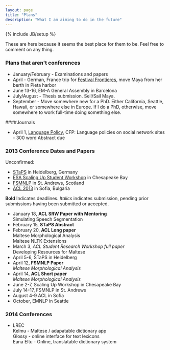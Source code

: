 ```yaml
---
layout: page
title: "Plans"
description: "What I am aiming to do in the future"
---
```

{% include JB/setup %}

These are here because it seems the best place for them to be. Feel free
to comment on any thing. 

### Plans that aren't conferences

 * January/February - Examinations and papers
 * April - German, France trip for [Festival Frontieres](http://www.festivalfrontieres.blogspot.com/), move Maya from her berth in Pieta harbor
 * June 13-16, EM-A General Assembly in Barcelona  
 * July/August - Thesis submission. Sell/Sail Maya.
 * September - Move somewhere new for a PhD. Either California, Seattle,
   Hawaii, or somewhere else in Europe. If I do a PhD, otherwise, move
somewhere to work full-time doing something else.

####Journals

* April 1, [Language Policy](http://linguistlist.org/issues/23/23-5249.html), CFP: Language policies on social network sites - 300 word Abstract due


### 2013 Conference Dates and Papers

Unconfirmed:  

* [STaPS](http://staps.stuts.eu/?page_id=271) in Heidelberg, Germany  
* [ESA Scaling Up Student Workshop](http://www.esa.org/scalingup/student-workshop/) in Chesapeake Bay  
* [FSMNLP](http://fsmnlp2013.cs.st-andrews.ac.uk/) in St. Andrews,
  Scotland  
* [ACL 2013](acl2013.org) in Sofia, Bulgaria  

**Bold** Indicates deadlines. *Italics* indicates submission, pending
prior submissions having been submitted or accepted. 

* January 18, **ACL SRW Paper with Mentoring**  
  Simulating Speech Segmentation  
* February 15, **STaPS Abstract**  
* February 20, **ACL Long paper**  
  Maltese Morphological Analysis  
  Maltese NLTK Extensions  
* March 3, *ACL Student Research Workshop full paper*  
  Developing Resources for Maltese  
* April 5-6, STaPS in Heidelberg  
* April 12, **FSMNLP Paper**  
  *Maltese Morphological Analysis*  
* April 14, **ACL Short paper**  
  *Maltese Morphological Analysis*  
* June 2-7, Scaling Up Workshop in Chesapeake Bay  
* July 14-17, FSMNLP in St. Andrews  
* August 4-9 ACL in Sofia  
* October, EMNLP in Seattle  

### 2014 Conferences

* LREC  
  Kelmu - Maltese / adapatable dictionary app  
  Glossy  - online interface for text lexicons  
  Eana Eltu - Online, translatable dictionary system  
